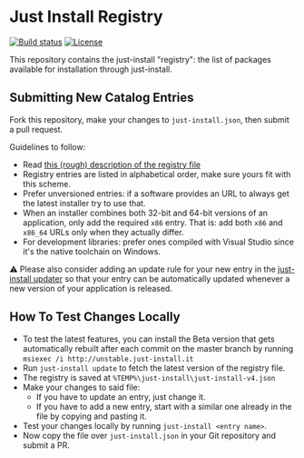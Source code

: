 # Just Install Registry

[![Build status](https://ci.appveyor.com/api/projects/status/asa2343a5ixlnmxn?svg=true)](https://ci.appveyor.com/project/lvillani/registry)
[![License](https://img.shields.io/badge/license-GPL%203.0-blue.svg?style=flat)](https://choosealicense.com/licenses/gpl-3.0/)

This repository contains the just-install "registry": the list of packages available for
installation through just-install.

## Submitting New Catalog Entries

Fork this repository, make your changes to `just-install.json`, then submit a pull request.

Guidelines to follow:

* Read [this (rough) description of the registry file](docs/registry.md)
* Registry entries are listed in alphabetical order, make sure yours fit with this scheme.
* Prefer unversioned entries: if a software provides an URL to always get the latest installer try
  to use that.
* When an installer combines both 32-bit and 64-bit versions of an application, only add the
  required `x86` entry. That is: add both `x86` and `x86_64` URLs only when they actually differ.
* For development libraries: prefer ones compiled with Visual Studio since it's the native toolchain
  on Windows.

:warning: Please also consider adding an update rule for your new entry in the [just-install
updater](https://github.com/just-install/just-install-updater) so that your entry can be automatically
updated whenever a new version of your application is released.

## How To Test Changes Locally

* To test the latest features, you can install the Beta version that gets automatically rebuilt after each commit on the master branch by running `msiexec /i http://unstable.just-install.it`
* Run `just-install update` to fetch the latest version of the registry file.
* The registry is saved at `%TEMP%\just-install\just-install-v4.json`
* Make your changes to said file:
  * If you have to update an entry, just change it.
  * If you have to add a new entry, start with a similar one already in the file by copying and
    pasting it.
* Test your changes locally by running `just-install <entry name>`.
* Now copy the file over `just-install.json` in your Git repository and submit a PR.
